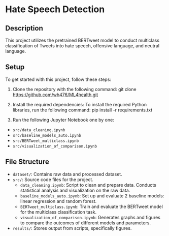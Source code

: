 # Hate Speech Detection

## Description

This project utilizes the pretrained BERTweet model to conduct multiclass classification of Tweets into hate speech, offensive language, and neutral language.

## Setup
To get started with this project, follow these steps:

1. Clone the repository with the following command:
git clone https://github.com/wh476/ML4health.git
  
2. Install the required dependencies:
To install the required Python libraries, run the following command:
pip install -r requirements.txt

3. Run the following Jupyter Notebook one by one:
- `src/data_cleaning.ipynb`
- `src/baseline_models_auto.ipynb`
- `src/BERTweet_multiclass.ipynb`
- `src/visualization_of_comparison.ipynb`

## File Structure
- `dataset/`: Contains raw data and processed dataset.
- `src/`: Source code files for the project.
   - `data_cleaning.ipynb`: Script to clean and prepare data. Conducts statistical analysis and visualization on the raw data.
   - `baseline_models_auto.ipynb`: Set up and evaluate 2 baseline models: linear regression and random forest.
   - `BERTweet_multiclass.ipynb`: Train and evaluate the BERTweet model for the multiclass classification task.
   - `visualization_of_comparison.ipynb`: Generates graphs and figures to compare the outcomes of different models and parameters.
- `results/`: Stores output from scripts, specifically figures.






